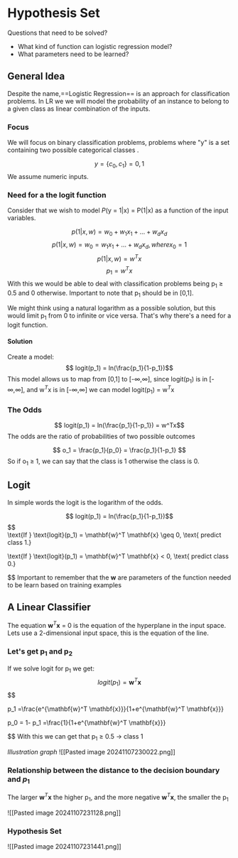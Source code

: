 
# Hypothesis Set

Questions that need to be solved?
- What kind of function can logistic regression model?
- What parameters need to be learned?

## General Idea

Despite the name,==Logistic Regression== is an approach for classification problems. In LR we we will model the probability of an instance to belong to a given class as linear combination of the inputs.

### Focus

We will focus on binary classification problems, problems where "y" is a set containing two possible categorical classes .

$$  y = \{c_0,c_1\} = {0,1} $$
We assume numeric inputs.
### Need for a the logit function

Consider that we wish to model *P*(y = 1|x) = P(1|x) as a function of the input variables. 

$$ p(1|x,w) = w_0 + w_1x_1 + ... + w_dx_d $$
$$  p(1|x,w) = w_0 = w_1x_1 + ... + w_dx_d, where x_0 = 1 $$
$$ p(1|x,w) = w^Tx $$
$$ p_1 = w^Tx $$
With this we would be able to deal with classification problems being p$_1$ $\geq$ 0.5
and 0 otherwise. Important to note that p$_1$ should be in [0,1].

We might think using a natural logarithm as a possible solution, but this would limit p$_1$ from 0 to infinite or vice versa. That's why there's a need for a logit function.

#### Solution

Create a model:
$$ logit(p_1) = ln(\frac{p_1}{1-p_1})$$
This model allows us to map from \[0,1] to \[-$\infty$,$\infty$],  since logit(p$_1$) is in \[-$\infty$,$\infty$],
and w$^T$x is in \[-$\infty$,$\infty$] we can model logit(p$_1$) = w$^T$x 


### The Odds


$$ logit(p_1) = ln(\frac{p_1}{1-p_1}) = w^Tx$$
The odds are the ratio of probabilities of two possible outcomes

$$ o_1 = \frac{p_1}{p_0} = \frac{p_1}{1-p_1} $$
So if o$_1$ $\geq$  1, we can say that the class is 1
otherwise the class is 0.

## Logit

In simple words the logit is the logarithm of the odds.

$$ logit(p_1) = ln(\frac{p_1}{1-p_1})$$
$$  
\text{If } \text{logit}(p_1) = \mathbf{w}^T \mathbf{x} \geq 0, \text{ predict class 1.}

$$
$$
\text{If } \text{logit}(p_1) = \mathbf{w}^T \mathbf{x} < 0, \text{ predict class 0.}

$$
Important to remember that the **w** are parameters of the function needed to be learn based on training examples

## A Linear Classifier

The equation **w**$^T$**x**  = 0 is the equation of the hyperplane in the input space.
Lets use a 2-dimensional input space, this is the equation of the line.

### Let's get p$_1$ and p$_2$

If we solve logit for p$_1$ we get:
$$  
{logit}(p_1) = \mathbf{w}^T \mathbf{x}
$$
$$

p_1 =\frac{e^{\mathbf{w}^T \mathbf{x}}}{1+e^{\mathbf{w}^T \mathbf{x}}}

$$
$$

p_0 = 1- p_1 =\frac{1}{1+e^{\mathbf{w}^T \mathbf{x}}}

$$
With this we can get that p$_1$ $\geq$ 0.5 -> class 1 

*Illustration graph*
![[Pasted image 20241107230022.png]]

### Relationship between the distance to the decision boundary and $p_1$

The larger **w**$^T$**x** the higher p$_1$, and the more negative **w**$^T$**x**, the smaller the p$_1$

![[Pasted image 20241107231128.png]]


### Hypothesis Set

![[Pasted image 20241107231441.png]]